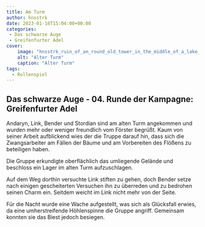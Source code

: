 ```yaml
---
title: Am Turm
author: hnsstrk
date: 2023-01-16T15:04:00+00:00
categories:
 - Das schwarze Auge
 - Greifenfurter Adel
cover:
    image: "hnsstrk_ruin_of_an_round_old_tower_in_the_middle_of_a_lake_5ddd0b3d-e8a7-4eba-8693-8f92802d769e-768x512.png"
    alt: "Alter Turm"
    caption: "Alter Turm"
tags:
  - Rollenspiel
---
```


## Das schwarze Auge - 04. Runde der Kampagne: Greifenfurter Adel


Andaryn, Link, Bender und Stordian sind am alten Turm angekommen und wurden mehr oder weniger freundlich vom Förster begrüßt. Kaum von seiner Arbeit aufblickend wies der die Truppe darauf hin, dass sich die Zwangsarbeiter am Fällen der Bäume und am Vorbereiten des Flößens zu beteiligen haben.

Die Gruppe erkundigte oberflächlich das umliegende Gelände und beschloss ein Lager im alten Turm aufzuschlagen.

Auf dem Weg dorthin versuchte Link stiften zu gehen, doch Bender setze nach einigen gescheiterten Versuchen ihn zu überreden und zu bedrohen seinen Charm ein. Seitdem weicht im Link nicht mehr von der Seite.

Für die Nacht wurde eine Wache aufgestellt, was sich als Glücksfall erwies, da eine umherstreifende Höhlenspinne die Gruppe angriff. Gemeinsam konnten sie das Biest jedoch besiegen.
